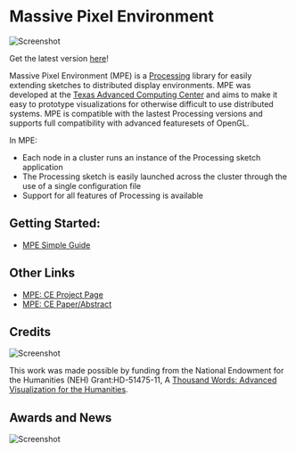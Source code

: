 Massive Pixel Environment
==================

![Screenshot](http://farm9.staticflickr.com/8350/8270827002_9ca2286d89_z.jpg) 

Get the latest version [here](https://sourceforge.net/projects/mostpixelseverc/files/latest/download)!

Massive Pixel Environment (MPE) is a [Processing](http://processing.org/) library for easily extending sketches to distributed display environments. MPE was developed at the [Texas Advanced Computing Center](http://www.tacc.utexas.edu/tacc-projects/a-thousand-words) and aims to make it easy to prototype visualizations for otherwise difficult to use distributed systems. MPE is compatible with the lastest Processing versions and supports full compatibility with advanced featuresets of OpenGL.

In MPE:
* Each node in a cluster runs an instance of the Processing sketch application
* The Processing sketch is easily launched across the cluster through the use of a single configuration file
* Support for all features of Processing is available

## Getting Started:

* [MPE Simple Guide](https://github.com/TACC/MassivePixelEnvironment/wiki/MassivePixelEnvironment-HowTo)

## Other Links
* [MPE: CE Project Page](http://www.tacc.utexas.edu/tacc-software/most-pixels-ever-cluster-edition)
* [MPE: CE Paper/Abstract](https://dl.dropbox.com/u/6676512/VisualizationLaboratory/Posters/mpe-poster-visweek.pdf)

## Credits

![Screenshot](http://farm9.staticflickr.com/8059/8285495490_53017a844a_o.png)

This work was made possible by funding from the National Endowment for the Humanities (NEH) Grant:HD-51475-11, A [Thousand Words: Advanced Visualization for the Humanities](http://www.tacc.utexas.edu/tacc-projects/a-thousand-words).

## Awards and News

![Screenshot](http://farm9.staticflickr.com/8366/8491717055_476f79f51d.jpg)
